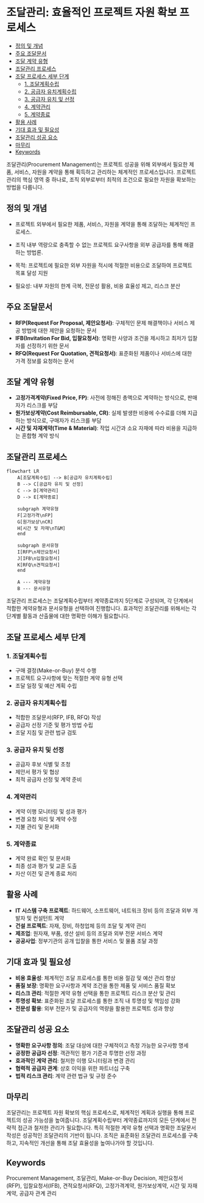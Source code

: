 # 조달관리: 효율적인 프로젝트 자원 확보 프로세스

<!-- mtoc-start -->

- [정의 및 개념](#정의-및-개념)
- [주요 조달문서](#주요-조달문서)
- [조달 계약 유형](#조달-계약-유형)
- [조달관리 프로세스](#조달관리-프로세스)
- [조달 프로세스 세부 단계](#조달-프로세스-세부-단계)
  - [1. 조달계획수립](#1-조달계획수립)
  - [2. 공급자 유치계획수립](#2-공급자-유치계획수립)
  - [3. 공급자 유치 및 선정](#3-공급자-유치-및-선정)
  - [4. 계약관리](#4-계약관리)
  - [5. 계약종료](#5-계약종료)
- [활용 사례](#활용-사례)
- [기대 효과 및 필요성](#기대-효과-및-필요성)
- [조달관리 성공 요소](#조달관리-성공-요소)
- [마무리](#마무리)
- [Keywords](#keywords)

<!-- mtoc-end -->

조달관리(Procurement Management)는 프로젝트 성공을 위해 외부에서 필요한 제품, 서비스, 자원을 계약을 통해 획득하고 관리하는 체계적인 프로세스입니다. 프로젝트 관리의 핵심 영역 중 하나로, 조직 외부로부터 최적의 조건으로 필요한 자원을 확보하는 방법을 다룹니다.

## 정의 및 개념

- 프로젝트 외부에서 필요한 제품, 서비스, 자원을 계약을 통해 조달하는 체계적인 프로세스.
- 조직 내부 역량으로 충족할 수 없는 프로젝트 요구사항을 외부 공급자를 통해 해결하는 방법론.

- 목적: 프로젝트에 필요한 외부 자원을 적시에 적절한 비용으로 조달하여 프로젝트 목표 달성 지원
- 필요성: 내부 자원의 한계 극복, 전문성 활용, 비용 효율성 제고, 리스크 분산

## 주요 조달문서

- **RFP(Request For Proposal, 제안요청서)**: 구체적인 문제 해결책이나 서비스 제공 방법에 대한 제안을 요청하는 문서
- **IFB(Invitation For Bid, 입찰요청서)**: 명확한 사양과 조건을 제시하고 최저가 입찰자를 선정하기 위한 문서
- **RFQ(Request For Quotation, 견적요청서)**: 표준화된 제품이나 서비스에 대한 가격 정보를 요청하는 문서

## 조달 계약 유형

- **고정가격계약(Fixed Price, FP)**: 사전에 정해진 총액으로 계약하는 방식으로, 판매자가 리스크를 부담
- **원가보상계약(Cost Reimbursable, CR)**: 실제 발생한 비용에 수수료를 더해 지급하는 방식으로, 구매자가 리스크를 부담
- **시간 및 자재계약(Time & Material)**: 작업 시간과 소요 자재에 따라 비용을 지급하는 혼합형 계약 방식

## 조달관리 프로세스

```mermaid
flowchart LR
    A[조달계획수립] --> B[공급자 유치계획수립]
    B --> C[공급자 유치 및 선정]
    C --> D[계약관리]
    D --> E[계약종료]

    subgraph 계약유형
    F[고정가격\nFP]
    G[원가보상\nCR]
    H[시간 및 자재\nT&M]
    end

    subgraph 문서유형
    I[RFP\n제안요청서]
    J[IFB\n입찰요청서]
    K[RFQ\n견적요청서]
    end

    A --- 계약유형
    B --- 문서유형
```

조달관리 프로세스는 조달계획수립부터 계약종료까지 5단계로 구성되며, 각 단계에서 적합한 계약유형과 문서유형을 선택하여 진행합니다. 효과적인 조달관리를 위해서는 각 단계별 활동과 산출물에 대한 명확한 이해가 필요합니다.

## 조달 프로세스 세부 단계

### 1. 조달계획수립

- 구매 결정(Make-or-Buy) 분석 수행
- 프로젝트 요구사항에 맞는 적절한 계약 유형 선택
- 조달 일정 및 예산 계획 수립

### 2. 공급자 유치계획수립

- 적합한 조달문서(RFP, IFB, RFQ) 작성
- 공급자 선정 기준 및 평가 방법 수립
- 조달 지침 및 관련 법규 검토

### 3. 공급자 유치 및 선정

- 공급자 후보 식별 및 초청
- 제안서 평가 및 협상
- 최적 공급자 선정 및 계약 준비

### 4. 계약관리

- 계약 이행 모니터링 및 성과 평가
- 변경 요청 처리 및 계약 수정
- 지불 관리 및 문서화

### 5. 계약종료

- 계약 완료 확인 및 문서화
- 최종 성과 평가 및 교훈 도출
- 자산 이전 및 관계 종료 처리

## 활용 사례

- **IT 시스템 구축 프로젝트**: 하드웨어, 소프트웨어, 네트워크 장비 등의 조달과 외부 개발자 및 컨설턴트 계약
- **건설 프로젝트**: 자재, 장비, 하청업체 등의 조달 및 계약 관리
- **제조업**: 원자재, 부품, 생산 설비 등의 조달과 외부 전문 서비스 계약
- **공공사업**: 정부기관의 공개 입찰을 통한 서비스 및 물품 조달 과정

## 기대 효과 및 필요성

- **비용 효율성**: 체계적인 조달 프로세스를 통한 비용 절감 및 예산 관리 향상
- **품질 보장**: 명확한 요구사항과 계약 조건을 통한 제품 및 서비스 품질 확보
- **리스크 관리**: 적절한 계약 유형 선택을 통한 프로젝트 리스크 분산 및 관리
- **투명성 확보**: 표준화된 조달 프로세스를 통한 조직 내 투명성 및 책임성 강화
- **전문성 활용**: 외부 전문가 및 공급자의 역량을 활용한 프로젝트 성과 향상

## 조달관리 성공 요소

- **명확한 요구사항 정의**: 조달 대상에 대한 구체적이고 측정 가능한 요구사항 명세
- **공정한 공급자 선정**: 객관적인 평가 기준과 투명한 선정 과정
- **효과적인 계약 관리**: 철저한 이행 모니터링과 변경 관리
- **협력적 공급자 관계**: 상호 이익을 위한 파트너십 구축
- **법적 리스크 관리**: 계약 관련 법규 및 규정 준수

## 마무리

조달관리는 프로젝트 자원 확보의 핵심 프로세스로, 체계적인 계획과 실행을 통해 프로젝트의 성공 가능성을 높여줍니다. 조달계획수립부터 계약종료까지의 모든 단계에서 전략적 접근과 철저한 관리가 필요합니다. 특히 적절한 계약 유형 선택과 명확한 조달문서 작성은 성공적인 조달관리의 기반이 됩니다. 조직은 표준화된 조달관리 프로세스를 구축하고, 지속적인 개선을 통해 조달 효율성을 높여나가야 할 것입니다.

## Keywords

Procurement Management, 조달관리, Make-or-Buy Decision, 제안요청서(RFP), 입찰요청서(IFB), 견적요청서(RFQ), 고정가격계약, 원가보상계약, 시간 및 자재계약, 공급자 관계 관리
